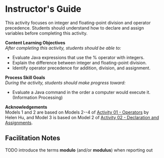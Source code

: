 # Instructor's Guide

This activity focuses on integer and floating-point division and operator precedence. Students should understand how to declare and assign variables before completing this activity.

**Content Learning Objectives**  
*After completing this activity, students should be able to:*

* Evaluate Java expressions that use the % operator with integers.
* Explain the difference between integer and floating-point division.
* Identify operator precedence for addition, division, and assignment.

**Process Skill Goals**  
*During the activity, students should make progress toward:*

* Evaluate a Java command in the order a computer would execute it. (Information Processing)

**Acknowledgements**  
Models 1 and 2 are based on Models 2--4 of [Activity 01 - Operators](https://docs.google.com/document/d/1HRFYEOdTHUuDka3GGJAvf1grOCBLZ6xXjR9pOFKic5w) by Helen Hu, and Model 3 is based on Model 2 of [Activity 02 - Declaration and Assignments](https://docs.google.com/document/d/1MseZXgtWI5s_EG03rozFTm-KJkiRPRmUo6SD0sqJ1uA).


## Facilitation Notes

TODO introduce the terms **modulo** (and/or **modulus**) when reporting out
